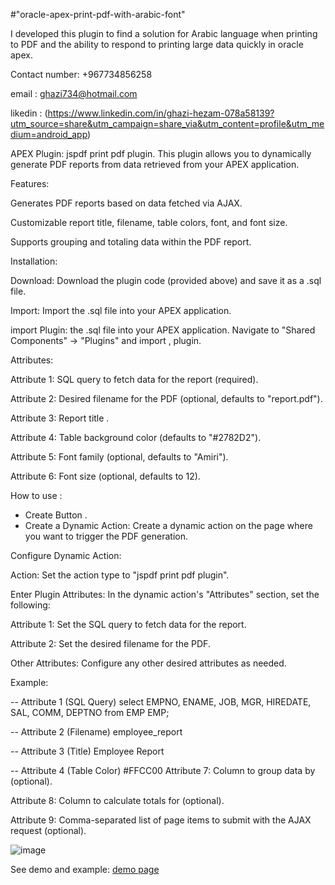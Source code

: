 #"oracle-apex-print-pdf-with-arabic-font"

I developed this plugin to find a solution for Arabic language when printing to PDF and the ability to respond to printing large data quickly in oracle apex.

Contact number: +967734856258

email : ghazi734@hotmail.com

likedin : (https://www.linkedin.com/in/ghazi-hezam-078a58139?utm_source=share&utm_campaign=share_via&utm_content=profile&utm_medium=android_app)

APEX Plugin: jspdf print pdf plugin.
This plugin allows you to dynamically generate PDF reports from data retrieved from your APEX application.

Features:

Generates PDF reports based on data fetched via AJAX.

Customizable report title, filename, table colors, font, and font size.

Supports grouping and totaling data within the PDF report.

Installation:

Download: Download the plugin code (provided above) and save it as a .sql file.

Import: Import the .sql file into your APEX application.

import Plugin: the .sql file into your APEX application. 
Navigate to "Shared Components" -> "Plugins" and import , plugin.

 

Attributes:

Attribute 1: SQL query to fetch data for the report (required).

Attribute 2: Desired filename for the PDF (optional, defaults to "report.pdf").

Attribute 3: Report title .

Attribute 4: Table background color (defaults to "#2782D2").

Attribute 5: Font family (optional, defaults to "Amiri").

Attribute 6: Font size (optional, defaults to 12).


How to use :
- Create Button .
- Create a Dynamic Action: Create a dynamic action on the page where you want to trigger the PDF generation.

Configure Dynamic Action:

Action: Set the action type to "jspdf print pdf plugin".

 
 
Enter Plugin Attributes: In the dynamic action's "Attributes" section, set the following:

 

Attribute 1: Set the SQL query to fetch data for the report.

Attribute 2: Set the desired filename for the PDF.

Other Attributes: Configure any other desired attributes as needed.

Example:

-- Attribute 1 (SQL Query)
select  EMPNO,
     ENAME,
     JOB,
    MGR,
     HIREDATE,
    SAL,
      COMM,
     DEPTNO 
 from EMP EMP;

-- Attribute 2 (Filename)
employee_report

-- Attribute 3 (Title)
Employee Report

-- Attribute 4 (Table Color)
#FFCC00
Attribute 7: Column to group data by (optional).

Attribute 8: Column to calculate totals for (optional).

Attribute 9: Comma-separated list of page items to submit with the AJAX request (optional).

![image](https://raw.githubusercontent.com/ghazi201510/oracle-apex-print-pdf-with-arabic-font/master/PLUGIN.gif)


See demo and example:  [demo page](https://apex.oracle.com/pls/apex/r/ghazidb/jspdf-plugin/home?session=104825994354775) 
